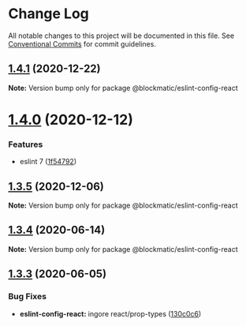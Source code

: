 # Change Log

All notable changes to this project will be documented in this file.
See [Conventional Commits](https://conventionalcommits.org) for commit guidelines.

## [1.4.1](https://github.com/blockmatic/dev-configs/compare/@blockmatic/eslint-config-react@1.4.0...@blockmatic/eslint-config-react@1.4.1) (2020-12-22)

**Note:** Version bump only for package @blockmatic/eslint-config-react





# [1.4.0](https://github.com/blockmatic/dev-configs/compare/@blockmatic/eslint-config-react@1.3.5...@blockmatic/eslint-config-react@1.4.0) (2020-12-12)


### Features

* eslint 7 ([1f54792](https://github.com/blockmatic/dev-configs/commit/1f5479292c8a62815e0d39cb770342fa85e1fc71))





## [1.3.5](https://github.com/blockmatic/dev-configs/compare/@blockmatic/eslint-config-react@1.3.4...@blockmatic/eslint-config-react@1.3.5) (2020-12-06)

**Note:** Version bump only for package @blockmatic/eslint-config-react





## [1.3.4](https://github.com/blockmatic/dev-configs/compare/@blockmatic/eslint-config-react@1.3.3...@blockmatic/eslint-config-react@1.3.4) (2020-06-14)

**Note:** Version bump only for package @blockmatic/eslint-config-react





## [1.3.3](https://github.com/blockmatic/dev-configs/compare/@blockmatic/eslint-config-react@1.3.2...@blockmatic/eslint-config-react@1.3.3) (2020-06-05)


### Bug Fixes

* **eslint-config-react:** ingore react/prop-types ([130c0c6](https://github.com/blockmatic/dev-configs/commit/130c0c665d85a9a2eacb2eaeb71b5d18515a407a))
